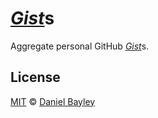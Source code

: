 [_Gist_]s
=========
Aggregate personal GitHub [_Gist_]s.

License
-------
[MIT] © [Daniel Bayley]

[MIT]:              LICENSE.md
[Daniel Bayley]:    https://github.com/danielbayley

[_gist_]:           https://docs.github.com/en/get-started/writing-on-github/editing-and-sharing-content-with-gists/creating-gists#about-gists
